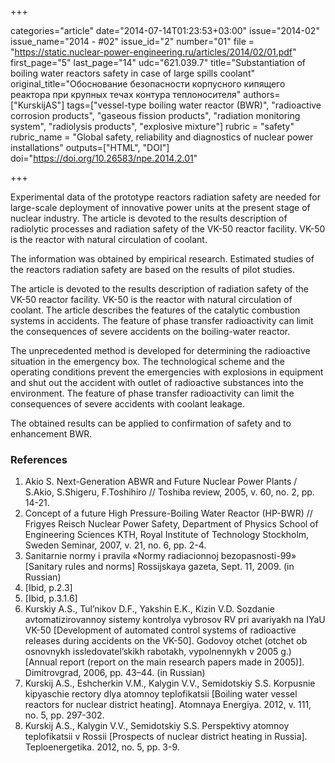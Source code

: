 +++

categories="article"
date="2014-07-14T01:23:53+03:00"
issue="2014-02"
issue_name="2014 - #02"
issue_id="2"
number="01"
file = "https://static.nuclear-power-engineering.ru/articles/2014/02/01.pdf"
first_page="5"
last_page="14"
udc="621.039.7"
title="Substantiation of boiling water reactors safety in case of large spills coolant"
original_title="Обоснование безопасности корпусного кипящего реактора при крупных течах контура теплоносителя"
authors=["KurskijAS"]
tags=["vessel-type boiling water reactor (BWR)", "radioactive corrosion products", "gaseous fission products", "radiation monitoring system", "radiolysis products", "explosive mixture"]
rubric = "safety"
rubric_name = "Global safety, reliability and diagnostics of nuclear power installations"
outputs=["HTML", "DOI"]
doi="https://doi.org/10.26583/npe.2014.2.01"

+++

Experimental data of the prototype reactors radiation safety are needed for large-scale deployment of innovative power units at the present stage of nuclear industry. The article is devoted to the results description of radiolytic processes and radiation safety of the VK-50 reactor facility. VK-50 is the reactor with natural circulation of coolant.

The information was obtained by empirical research. Estimated studies of the reactors radiation safety are based on the results of pilot studies.

The article is devoted to the results description of radiation safety of the VK-50 reactor facility. VK-50 is the reactor with natural circulation of coolant. The article describes the features of the catalytic combustion systems in accidents. The feature of phase transfer radioactivity can limit the consequences of severe accidents on the boiling-water reactor.

The unprecedented method is developed for determining the radioactive situation in the emergency box. The technological scheme and the operating conditions prevent the emergencies with explosions in equipment and shut out the accident with outlet of radioactive substances into the environment. The feature of phase transfer radioactivity can limit the consequences of severe accidents with coolant leakage.

The obtained results can be applied to confirmation of safety and to enhancement BWR.

### References

1. Akio S. Next-Generation ABWR and Future Nuclear Power Plants / S.Akio, S.Shigeru, F.Toshihiro // Toshiba review, 2005, v. 60, no. 2, рр. 14-21.
2. Concept of a future High Pressure-Boiling Water Reactor (HP-BWR) // Frigyes Reisch Nuclear Power Safety, Department of Physics School of Engineering Sciences KTH, Royal Institute of Technology Stockholm, Sweden Seminar, 2007, v. 21, no. 6, рр. 2-4.
3. Sanitarnie normy i pravila «Normy radiacionnoj bezopasnosti-99» [Sanitary rules and norms] Rossijskaya gazeta, Sept. 11, 2009. (in Russian)
4. [Ibid, p.2.3]
5. [Ibid, p.3.1.6]
6. Kurskiy A.S., Tul’nikov D.F., Yakshin E.K., Kizin V.D. Sozdanie avtomatizirovannoy sistemy kontrolya vybrosov RV pri avariyakh na IYaU VK-50 [Development of automated control systems of radioactive releases during accidents on the VK-50]. Godovoy otchet (otchet ob osnovnykh issledovatel’skikh rabotakh, vypolnennykh v 2005 g.) [Annual report (report on the main research papers made in 2005)]. Dimitrovgrad, 2006, pp. 43–44. (in Russian)
7. Kurskij A.S., Eshcherkin V.M., Kalygin V.V., Semidotskiy S.S. Korpusnie kipyaschie rectory dlya atomnoy teplofikatsii [Boiling water vessel reactors for nuclear district heating]. Atomnaya Energiya. 2012, v. 111, no. 5, рр. 297-302.
8. Kurskij A.S., Kalygin V.V., Semidotskiy S.S. Perspektivy atomnoy teplofikatsii v Rossii [Prospects of nuclear district heating in Russia]. Teploenergetika. 2012, no. 5, рр. 3-9.